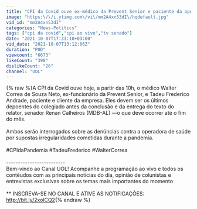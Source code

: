 ```yaml
---
title: "CPI da Covid ouve ex-médico da Prevent Senior e paciente da operadora internado com covid"
image: "https:\/\/i.ytimg.com\/vi\/mm2A4xn53dI\/hqdefault.jpg"
vid_id: "mm2A4xn53dI"
categories: "News-Politics"
tags: ["cpi da covid","cpi ao vivo","tv senado"]
date: "2021-10-07T17:33:10+03:00"
vid_date: "2021-10-07T13:12:06Z"
duration: "P0D"
viewcount: "6673"
likeCount: "398"
dislikeCount: "26"
channel: "UOL"
---
```

{% raw %}A CPI da Covid ouve hoje, a partir das 10h, o médico Walter Correa de Souza Neto, ex-funcionário da Prevent Senior, e Tadeu Frederico Andrade, paciente e cliente da empresa. Eles devem ser os últimos depoentes do colegiado antes da conclusão e da entrega do texto do relator, senador Renan Calheiros (MDB-AL) —o que deve ocorrer até o fim do mês.<br /><br />Ambos serão interrogados sobre as denúncias contra a operadora de saúde por supostas irregularidades cometidas durante a pandemia.<br /><br />  #CPIdaPandemia #TadeuFrederico #WalterCorrea<br /><br />-------------------------<br />Bem-vindo ao Canal UOL! Acompanhe a programação ao vivo e todos os contéudos com as principais notícias do dia, opinião de colunistas e entrevistas exclusivas sobre os temas mais importantes do momento<br /><br />** INSCREVA-SE NO CANAL E ATIVE AS NOTIFICAÇÕES: <br /><a rel="nofollow" target="blank" href="http://bit.ly/2xolCQ2">http://bit.ly/2xolCQ2</a>{% endraw %}
